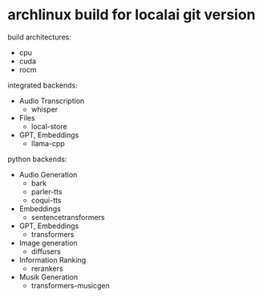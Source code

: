 # archlinux build for localai git version

build architectures:

- cpu
- cuda
- rocm

integrated backends:

- Audio Transcription
  - whisper
- Files
  - local-store
- GPT, Embeddings
  - llama-cpp

python backends:

- Audio Generation
  - bark
  - parler-tts
  - coqui-tts
- Embeddings
  - sentencetransformers
- GPT, Embeddings
  - transformers
- Image generation
  - diffusers
- Information Ranking
  - rerankers
- Musik Generation
  - transformers-musicgen
